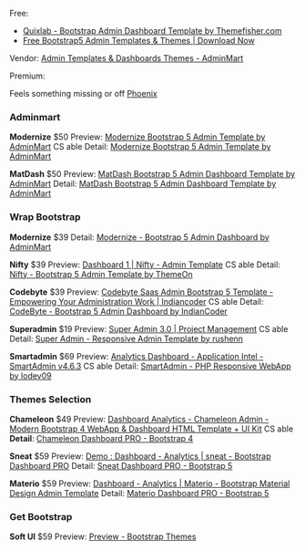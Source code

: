 Free:
- [Quixlab - Bootstrap Admin Dashboard Template by Themefisher.com](https://demo.themefisher.com/quixlab-bootstrap/)
- [Free Bootstrap5 Admin Templates & Themes | Download Now](https://www.bootstrapdash.com/bootstrap-free-admin-templates)

Vendor:
[Admin Templates & Dashboards Themes - AdminMart](https://adminmart.com/)


Premium:

Feels something missing or off
[Phoenix](https://prium.github.io/phoenix/v1.18.0/showcase.html)


### Adminmart

**Modernize** $50
Preview:
[Modernize Bootstrap 5 Admin Template by AdminMart](https://adminmart.com/product/modernize-bootstrap-5-admin-template/#product-demo-section)
CS able
Detail:
[Modernize Bootstrap 5 Admin Template by AdminMart](https://adminmart.com/product/modernize-bootstrap-5-admin-template/)


**MatDash** $50
Preview:
[MatDash Bootstrap 5 Admin Dashboard Template by AdminMart](https://adminmart.com/product/matdash-bootstrap-5-admin-dashboard-template/#product-demo-section)
Detail:
[MatDash Bootstrap 5 Admin Dashboard Template by AdminMart](https://adminmart.com/product/matdash-bootstrap-5-admin-dashboard-template/)

### Wrap Bootstrap

**Modernize** $39
Detail:
[Modernize - Bootstrap 5 Admin Dashboard by AdminMart](https://wrapbootstrap.com/theme/modernize-bootstrap-admin-dashboard-WB03R95R6)

**Nifty** $39
Preview:
[Dashboard 1 | Nifty - Admin Template](https://preview.themeon.net/nifty/index.html)
CS able
Detail:
[Nifty - Bootstrap 5 Admin Template by ThemeOn](https://wrapbootstrap.com/theme/nifty-bootstrap-admin-template-WB0048JF7)

**Codebyte** $39
Preview:
[Codebyte Saas Admin Bootstrap 5 Template - Empowering Your Administration Work | Indiancoder](https://codebyte.indiankoder.com/index-wrapbootstrap.html)
CS able
Detail:
[CodeByte - Bootstrap 5 Admin Dashboard by IndianCoder](https://wrapbootstrap.com/theme/codebyte-bootstrap-admin-dashboard-WB0N1209M)

**Superadmin** $19
Preview:
[Super Admin 3.0 | Project Management](https://super-admin.avidtemplates.com/)
CS able
Detail:
[Super Admin - Responsive Admin Template by rushenn](https://wrapbootstrap.com/theme/super-admin-responsive-admin-template-WB02N9M12)

**Smartadmin** $69
Preview:
[Analytics Dashboard - Application Intel - SmartAdmin v4.6.3](https://smartadmin.lodev09.com/intel_analytics_dashboard.php)
CS able
Detail:
[SmartAdmin - PHP Responsive WebApp by lodev09](https://wrapbootstrap.com/theme/smartadmin-php-responsive-webapp-WB05M9585)

### Themes Selection

**Chameleon** $49
Preview:
[Dashboard Analytics - Chameleon Admin - Modern Bootstrap 4 WebApp & Dashboard HTML Template + UI Kit](https://demos.themeselection.com/chameleon-admin-template/html/ltr/vertical-menu-template/)
CS able
**Detail**:
[Chameleon Dashboard PRO - Bootstrap 4](https://themeselection.com/item/chameleon-dashboard-pro-bootstrap/)

**Sneat** $59
Preview:
[Demo : Dashboard - Analytics | sneat - Bootstrap Dashboard PRO](https://demos.themeselection.com/sneat-bootstrap-html-admin-template/html/vertical-menu-template/)
Detail:
[Sneat Dashboard PRO - Bootstrap 5](https://themeselection.com/item/sneat-dashboard-pro-bootstrap/)

**Materio** $59
Preview:
[Dashboard - Analytics | Materio - Bootstrap Material Design Admin Template](https://demos.themeselection.com/materio-bootstrap-html-admin-template-free/html/)
Detail:
[Materio Dashboard PRO - Bootstrap 5](https://themeselection.com/item/materio-dashboard-pro-bootstrap/)


### Get Bootstrap

**Soft UI** $59
Preview:
[Preview - Bootstrap Themes](https://themes.getbootstrap.com/preview/?theme_id=93682)